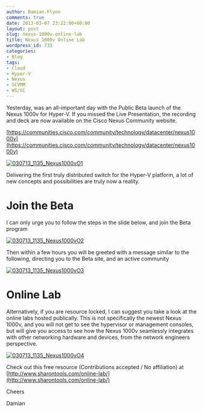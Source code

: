 ```yaml
---
author: Damian.Flynn
comments: true
date: 2013-03-07 23:22:00+00:00
layout: post
slug: nexus-1000v-online-lab
title: Nexus 1000v Online Lab
wordpress_id: 733
categories:
- Blog
tags:
- Cloud
- Hyper-V
- Nexus
- SCVMM
- WS/SC
---
```


Yesterday, was an all-important day with the Public Beta launch of the Nexus 1000v for Hyper-V. If you missed the Live Presentation, the recording and deck are now available on the Cisco Nexus Community website.

[https://communities.cisco.com/community/technology/datacenter/nexus1000v](https://communities.cisco.com/community/technology/datacenter/nexus1000v)

[![030713_1135_Nexus1000vO1](http://blogstorage.damianflynn.com/wordpress/2014/08/030713_1135_Nexus1000vO1-300x195.png)](http://blogstorage.damianflynn.com/wordpress/2014/08/030713_1135_Nexus1000vO1.png)

Delivering the first truly distributed switch for the Hyper-V platform, a lot of new concepts and possibilities are truly now a reality.




# Join the Beta


I can only urge you to follow the steps in the slide below, and join the Beta program



[![030713_1135_Nexus1000vO2](http://blogstorage.damianflynn.com/wordpress/2014/08/030713_1135_Nexus1000vO2-300x196.png)](http://blogstorage.damianflynn.com/wordpress/2014/08/030713_1135_Nexus1000vO2.png)

Then within a few hours you will be greeted with a message similar to the following, directing you to the Beta site, and an active community

[![030713_1135_Nexus1000vO3](http://blogstorage.damianflynn.com/wordpress/2014/08/030713_1135_Nexus1000vO3-300x164.png)](http://blogstorage.damianflynn.com/wordpress/2014/08/030713_1135_Nexus1000vO3.png)




# Online Lab


Alternatively, if you are resource locked, I can suggest you take a look at the online labs hosted publically. This is not specifically the newest Nexus 1000v, and you will not get to see the hypervisor or management consoles, but will give you access to see how the Nexus 1000v seamlessly integrates with other networking hardware and devices, from the network engineers perspective.

[![030713_1135_Nexus1000vO4](http://blogstorage.damianflynn.com/wordpress/2014/08/030713_1135_Nexus1000vO4-300x183.png)](http://blogstorage.damianflynn.com/wordpress/2014/08/030713_1135_Nexus1000vO4.png)



Check out this free resource (Contributions accepted / No affiliation) at [http://www.sharontools.com/online-lab/](http://www.sharontools.com/online-lab/)

Cheers

Damian

